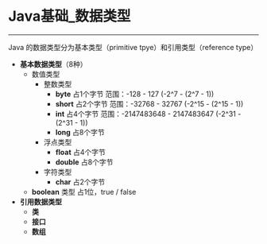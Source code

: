 # Java基础_数据类型

---

Java 的数据类型分为基本类型（primitive tpye）和引用类型（reference type）

* **基本数据类型**（8种）
  * 数值类型
    * 整数类型
      * **byte** 占1个字节 范围：-128 - 127  (-2^7 - (2^7 - 1))
      * **short** 占2个字节 范围：-32768 - 32767 (-2^15 - (2^15 - 1))
      * **int** 占4个字节 范围：-2147483648 - 2147483647 (-2^31 - (2^31 - 1))
      * **long** 占8个字节
    * 浮点类型
      * **float** 占4个字节
      * **double** 占8个字节
    * 字符类型
      * **char** 占2个字节
  * **boolean** 类型 占1位，true / false
* **引用数据类型**
  * **类**
  * **接口**
  * **数组**

